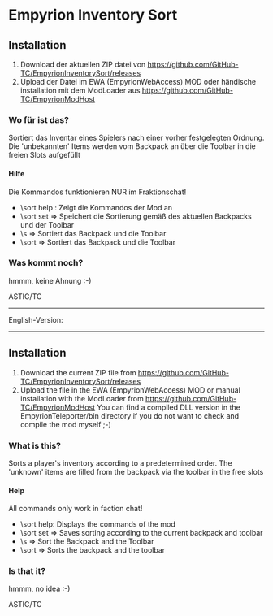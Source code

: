 ﻿# Empyrion Inventory Sort
## Installation
1. Download der aktuellen ZIP datei von https://github.com/GitHub-TC/EmpyrionInventorySort/releases
1. Upload der Datei im EWA (EmpyrionWebAccess) MOD oder händische installation mit dem ModLoader aus https://github.com/GitHub-TC/EmpyrionModHost

### Wo für ist das?

Sortiert das Inventar eines Spielers nach einer vorher festgelegten Ordnung.
Die 'unbekannten' Items werden vom Backpack an über die Toolbar in die freien Slots aufgefüllt 

#### Hilfe

Die Kommandos funktionieren NUR im Fraktionschat!
* \sort help : Zeigt die Kommandos der Mod an
* \sort set => Speichert die Sortierung gemäß des aktuellen Backpacks und der Toolbar
* \s => Sortiert das Backpack und die Toolbar
* \sort => Sortiert das Backpack und die Toolbar

### Was kommt noch?
hmmm, keine Ahnung :-)

ASTIC/TC

***

English-Version:

---

## Installation
1. Download the current ZIP file from https://github.com/GitHub-TC/EmpyrionInventorySort/releases
1. Upload the file in the EWA (EmpyrionWebAccess) MOD or manual installation with the ModLoader from https://github.com/GitHub-TC/EmpyrionModHost
You can find a compiled DLL version in the EmpyrionTeleporter/bin directory if you do not want to check and compile the mod myself ;-)

### What is this?

Sorts a player's inventory according to a predetermined order.
The 'unknown' items are filled from the backpack via the toolbar in the free slots

#### Help

All commands only work in faction chat!
* \sort help: Displays the commands of the mod
* \sort set => Saves sorting according to the current backpack and toolbar
* \s => Sort the Backpack and the Toolbar
* \sort => Sorts the backpack and the toolbar

### Is that it?
hmmm, no idea :-)

ASTIC/TC
